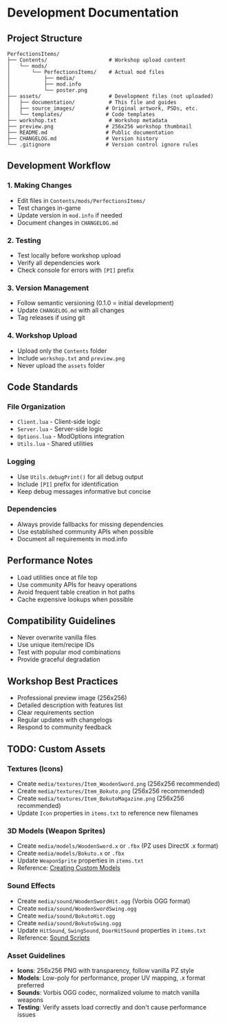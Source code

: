 # Development Documentation

## Project Structure

```
PerfectionsItems/
├── Contents/                    # Workshop upload content
│   └── mods/
│       └── PerfectionsItems/    # Actual mod files
│           ├── media/
│           ├── mod.info
│           └── poster.png
├── assets/                      # Development files (not uploaded)
│   ├── documentation/           # This file and guides
│   ├── source_images/          # Original artwork, PSDs, etc.
│   └── templates/              # Code templates
├── workshop.txt                 # Workshop metadata
├── preview.png                 # 256x256 workshop thumbnail
├── README.md                   # Public documentation
├── CHANGELOG.md                # Version history
└── .gitignore                  # Version control ignore rules
```

## Development Workflow

### 1. Making Changes

- Edit files in `Contents/mods/PerfectionsItems/`
- Test changes in-game
- Update version in `mod.info` if needed
- Document changes in `CHANGELOG.md`

### 2. Testing

- Test locally before workshop upload
- Verify all dependencies work
- Check console for errors with `[PI]` prefix

### 3. Version Management

- Follow semantic versioning (0.1.0 = initial development)
- Update `CHANGELOG.md` with all changes
- Tag releases if using git

### 4. Workshop Upload

- Upload only the `Contents` folder
- Include `workshop.txt` and `preview.png`
- Never upload the `assets` folder

## Code Standards

### File Organization

- `Client.lua` - Client-side logic
- `Server.lua` - Server-side logic
- `Options.lua` - ModOptions integration
- `Utils.lua` - Shared utilities

### Logging

- Use `Utils.debugPrint()` for all debug output
- Include `[PI]` prefix for identification
- Keep debug messages informative but concise

### Dependencies

- Always provide fallbacks for missing dependencies
- Use established community APIs when possible
- Document all requirements in mod.info

## Performance Notes

- Load utilities once at file top
- Use community APIs for heavy operations
- Avoid frequent table creation in hot paths
- Cache expensive lookups when possible

## Compatibility Guidelines

- Never overwrite vanilla files
- Use unique item/recipe IDs
- Test with popular mod combinations
- Provide graceful degradation

## Workshop Best Practices

- Professional preview image (256x256)
- Detailed description with features list
- Clear requirements section
- Regular updates with changelogs
- Respond to community feedback

## TODO: Custom Assets

### Textures (Icons)

- Create `media/textures/Item_WoodenSword.png` (256x256 recommended)
- Create `media/textures/Item_Bokuto.png` (256x256 recommended)
- Create `media/textures/Item_BokutoMagazine.png` (256x256 recommended)
- Update `Icon` properties in `items.txt` to reference new filenames

### 3D Models (Weapon Sprites)

- Create `media/models/WoodenSword.x` or `.fbx` (PZ uses DirectX .x format)
- Create `media/models/Bokuto.x` or `.fbx`
- Update `WeaponSprite` properties in `items.txt`
- Reference: [Creating Custom Models](https://pzwiki.net/wiki/Creating_a_clothing_mod)

### Sound Effects

- Create `media/sound/WoodenSwordHit.ogg` (Vorbis OGG format)
- Create `media/sound/WoodenSwordSwing.ogg`
- Create `media/sound/BokutoHit.ogg`
- Create `media/sound/BokutoSwing.ogg`
- Update `HitSound`, `SwingSound`, `DoorHitSound` properties in `items.txt`
- Reference: [Sound Scripts](<https://pzwiki.net/wiki/Sound_(scripts)>)

### Asset Guidelines

- **Icons**: 256x256 PNG with transparency, follow vanilla PZ style
- **Models**: Low-poly for performance, proper UV mapping, .x format preferred
- **Sounds**: Vorbis OGG codec, normalized volume to match vanilla weapons
- **Testing**: Verify assets load correctly and don't cause performance issues
